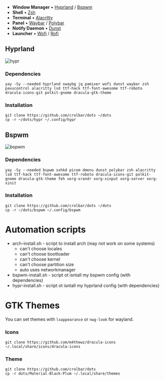 - **Window Manager** • [Hyprland](https://github.com/hyprwm/Hyprland) / [Bspwm](https://github.com/baskerville/bspwm)
- **Shell** • [Zsh](https://www.zsh.org)
- **Terminal** • [Alacritty](https://github.com/alacritty/alacritty)
- **Panel** • [Waybar](https://github.com/Alexays/Waybar) / [Polybar](https://github.com/polybar/polybar)
- **Notify Daemon** • [Dunst](https://github.com/dunst-project/dunst)
- **Launcher** • [Wofi](https://hg.sr.ht/~scoopta/wofi) / [Rofi](https://github.com/davatorium/rofi)


## Hyprland
![hypr](https://github.com/crolbar/dots/assets/61518558/729384bf-afd9-4bcb-91c6-477c73cc56d2)

### Dependencies
```
yay -Sy --needed hyprland swaybg jq pamixer wofi dunst waybar zsh pavucontrol alacritty lsd ttf-hack ttf-font-awesome ttf-roboto dracula-icons-git polkit-gnome dracula-gtk-theme
```
### Installation
```
git clone https://github.com/crolbar/dots ~/dots
cp -r ~/dots/hypr ~/.config/hypr
```
## Bspwm
![bspwm](https://github.com/crolbar/dots/assets/61518558/cd9f535d-b9c7-4a08-bf01-49760feb487a)

### Dependencies
```
yay -Sy --needed bspwm sxhkd picom dmenu dunst polybar zsh alacritty lsd ttf-hack ttf-font-awesome ttf-roboto dracula-icons-git polkit-gnome dracula-gtk-theme feh xorg-xrandr xorg-xinput xorg-server xorg-xinit
```
### Installation
```
git clone https://github.com/crolbar/dots ~/dots
cp -r ~/dots/bspwm ~/.config/bspwm
```
# Automation scripts 
- arch-install.sh - script to install arch (may not work on some systems) 
  - can't choose locales 
  - can't choose bootloader 
  - can't choose kernel
  - can't choose partition size 
  - auto uses networkmanager
- bspwm-install.sh - script ot isntall my bspwm config (with dependencies)
- hypr-install.sh - script ot isntall my hyprland config (with dependencies)

# GTK Themes
You can set themes with `lxappearance` or `nwg-look` for wayland.

### Icons
```
git clone https://github.com/m4thewz/dracula-icons ~/.local/share/icons/dracula-icons
```
### Theme
```
git clone https://github.com/crolbar/dots 
cp -r dots/Material-Black-Plum ~/.local/share/themes
```


